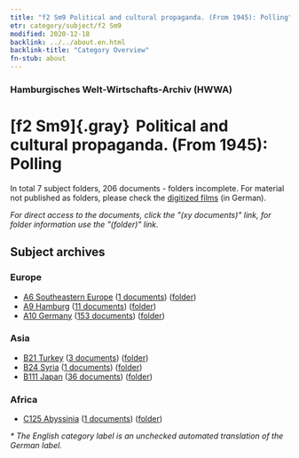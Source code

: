 ```yaml
---
title: "f2 Sm9 Political and cultural propaganda. (From 1945): Polling"
etr: category/subject/f2 Sm9
modified: 2020-12-18
backlink: ../../about.en.html
backlink-title: "Category Overview"
fn-stub: about
---
```


### Hamburgisches Welt-Wirtschafts-Archiv (HWWA)
# [f2 Sm9]{.gray}&#8201; Political and cultural propaganda. (From 1945): Polling&#160; 





In total 7 subject folders, 206 documents - folders incomplete.
For material not published as folders, please check the [digitized films](/film/h1_sh) (in German).

_For direct access to the documents, click the "(xy documents)" link, for folder information use the "(folder)" link._

## Subject archives



### Europe

- [A6 Southeastern Europe](../../../geo/about.en.html#A6) (<a href="https://dfg-viewer.de/show/?tx_dlf[id]=https://pm20.zbw.eu/mets/sh/1409xx/140900/1442xx/144295/public.mets.en.xml" target="_blank">1 documents</a>) ([folder](http://purl.org/pressemappe20/folder/sh/140900,144295))
- [A9 Hamburg](../../../geo/about.en.html#A9) (<a href="https://dfg-viewer.de/show/?tx_dlf[id]=https://pm20.zbw.eu/mets/sh/1409xx/140905/1442xx/144295/public.mets.en.xml" target="_blank">11 documents</a>) ([folder](http://purl.org/pressemappe20/folder/sh/140905,144295))
- [A10 Germany](../../../geo/about.en.html#A10) (<a href="https://dfg-viewer.de/show/?tx_dlf[id]=https://pm20.zbw.eu/mets/sh/1261xx/126128/1442xx/144295/public.mets.en.xml" target="_blank">153 documents</a>) ([folder](http://purl.org/pressemappe20/folder/sh/126128,144295))

### Asia

- [B21 Turkey](../../../geo/about.en.html#B21) (<a href="https://dfg-viewer.de/show/?tx_dlf[id]=https://pm20.zbw.eu/mets/sh/1411xx/141111/1442xx/144295/public.mets.en.xml" target="_blank">3 documents</a>) ([folder](http://purl.org/pressemappe20/folder/sh/141111,144295))
- [B24 Syria](../../../geo/about.en.html#B24) (<a href="https://dfg-viewer.de/show/?tx_dlf[id]=https://pm20.zbw.eu/mets/sh/1411xx/141114/1442xx/144295/public.mets.en.xml" target="_blank">1 documents</a>) ([folder](http://purl.org/pressemappe20/folder/sh/141114,144295))
- [B111 Japan](../../../geo/about.en.html#B111) (<a href="https://dfg-viewer.de/show/?tx_dlf[id]=https://pm20.zbw.eu/mets/sh/1412xx/141272/1442xx/144295/public.mets.en.xml" target="_blank">36 documents</a>) ([folder](http://purl.org/pressemappe20/folder/sh/141272,144295))

### Africa

- [C125 Abyssinia](../../../geo/about.en.html#C125) (<a href="https://dfg-viewer.de/show/?tx_dlf[id]=https://pm20.zbw.eu/mets/sh/1414xx/141482/1442xx/144295/public.mets.en.xml" target="_blank">1 documents</a>) ([folder](http://purl.org/pressemappe20/folder/sh/141482,144295))


_* The English category label is an unchecked automated translation of the German label._

